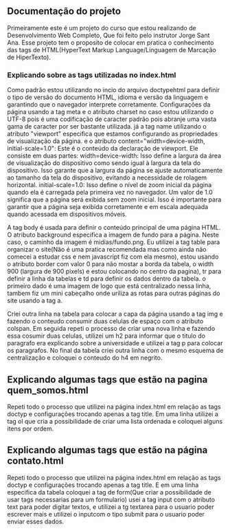 <h2>Documentação do projeto</h2>

Primeiramente este é um projeto do curso que estou realizando de Desenvolvimento Web Completo, Que foi feito pelo instrutor Jorge Sant Ana.
Esse projeto tem o proposito de colocar em pratica o conhecimento das tags de HTML(HyperText Markup Language/Linguagem de Marcação de HiperTexto).

<h3>Explicando sobre as tags utilizadas no index.html</h3>

Como padrão estou utilizando no incio do arquivo doctypehtml para definir o tipo de versão do documento HTML, idioma e versão da linguagem e garantindo que o navegador
interprete corretamente. Configurações da página usando a tag meta e o atributo charset no caso estou utilizando o UTF-8 pois é uma codificação de caracter padrão pois abranje
uma vasta gama de caracter por ser bastante utilizada.
já a tag name utilizando o atributo "viewport" especifica que estamos configurando as propriedades de visualização da página.
e o atributo content="width=device-width, initial-scale=1.0": Este é o conteúdo da declaração de viewport. Ele consiste em duas partes:
width=device-width: Isso define a largura da área de visualização do dispositivo como sendo igual à largura da tela do dispositivo. Isso garante que a largura da página se 
ajuste automaticamente ao tamanho da tela do dispositivo, evitando a necessidade de rolagem horizontal.
initial-scale=1.0: Isso define o nível de zoom inicial da página quando ela é carregada pela primeira vez no navegador. Um valor de 1.0 significa que a página será exibida 
sem zoom inicial. Isso é importante para garantir que a página seja exibida corretamente e em escala adequada quando acessada em dispositivos móveis.

A tag body é usada para definir o conteúdo principal de uma página HTML. O atributo background especifica a imagem de fundo para a página. Neste caso, o caminho da imagem é 
midias/fundo.png. Eu utilizei a tag table para organizar o site(Não é uma pratica recomendada mas como ainda não comecei a estudar css e nem javascript fiz com ela mesmo),
estou usando o atributo border com valor 0 para não mostar a borda da tabela, o width 900 (largura de 900 pixels) e estou colocando no centro da pagina), tr para definir a 
linha da tabelas e td para definir os dados dentro da tabela. o primeiro dado é uma imagem de logo que está centralizado nessa linha, tambem fiz um mini cabeçalho onde
uriliza as rotas para outras páginas do site usando a tag a. 

Criei outra linha na tabela para colocar a capa da página usando a tag img e fazendo o conteudo consumir duas celulas de espaço com o atributo colspan.
Em seguida repeti o processo de criar uma nova linha e fazendo essa cosumir duas celulas, utilizei um h2 para informar que o titulo do paragrafo era explicando sobre a universidade
e utilizei a tag p para colocar os paragrafos.  No final da tabela criei outra linha com o mesmo esquema de centralização e coloquei o conteudo do h4 em negrito.

<h2>Explicando algumas tags que estão na pagina quem_somos.html</h2>

Repeti todo o processo que utilizei na página index.html em relação as tags doctyp e configurações trocando apenas a tag title. 
Em uma linha utilizei a tag ol que cria a possibilidade de criar uma lista ordenada e coloquei alguns itens por ordem.

<h2>Explicando algumas tags que estão na página contato.html</h2>

Repeti todo o processo que utilizei na página index.html em relação as tags doctyp e configurações trocando apenas a tag title. 
E em uma linha especifica da tabela coloquei a tag de form(Que criar a possibilidade de usar tags necessarias para um formulario) usei a tag input com o atributo text 
para poder digitar textos, e utilizei a tg textarea para o usuario poder escrever mais e utilizei o inputcom o tipo submit para o usuario poder enviar esses dados.



